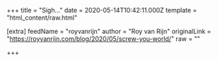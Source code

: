 
+++
title = "Sigh..."
date = 2020-05-14T10:42:11.000Z
template = "html_content/raw.html"

[extra]
feedName = "royvanrijn"
author = "Roy van Rijn"
originalLink = "https://royvanrijn.com/blog/2020/05/screw-you-world/"
raw = ""

+++

